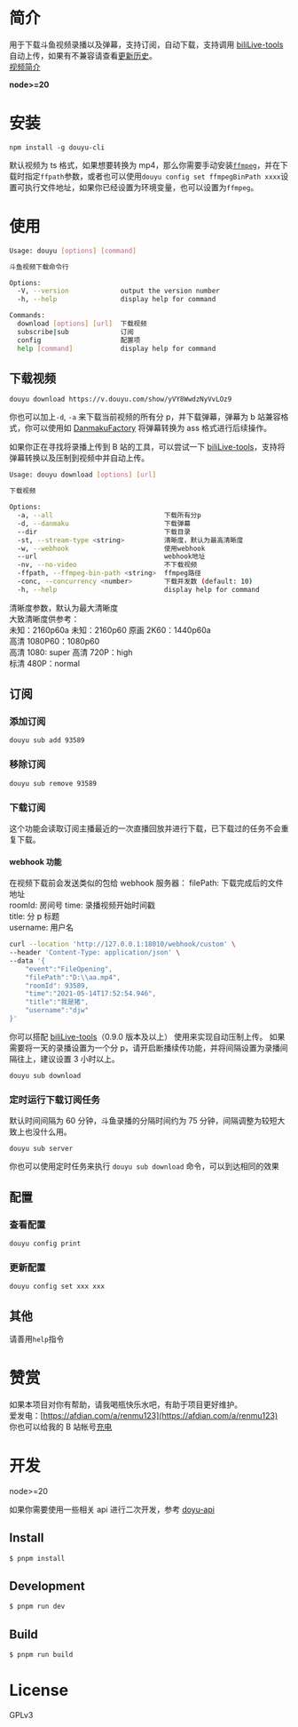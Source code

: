 # 简介

用于下载斗鱼视频录播以及弹幕，支持订阅，自动下载，支持调用 [biliLive-tools](https://github.com/renmu123/biliLive-tools) 自动上传，如果有不兼容请查看[更新历史](https://github.com/renmu123/douyu-video-cli/blob/main/CHANGELOG.md)。  
[视频简介](https://www.bilibili.com/video/BV1tJ4m1a7GQ/)

**node>=20**

# 安装

`npm install -g douyu-cli`

默认视频为 ts 格式，如果想要转换为 mp4，那么你需要手动安装[`ffmpeg`](https://github.com/BtbN/FFmpeg-Builds/releases)，并在下载时指定`ffpath`参数，或者也可以使用`douyu config set ffmpegBinPath xxxx`设置可执行文件地址，如果你已经设置为环境变量，也可以设置为`ffmpeg`。

# 使用

```bash
Usage: douyu [options] [command]

斗鱼视频下载命令行

Options:
  -V, --version             output the version number
  -h, --help                display help for command

Commands:
  download [options] [url]  下载视频
  subscribe|sub             订阅
  config                    配置项
  help [command]            display help for command
```

## 下载视频

`douyu download https://v.douyu.com/show/yVY8WwdzNyVvLOz9`

你也可以加上`-d`, `-a` 来下载当前视频的所有分 p，并下载弹幕，弹幕为 b 站兼容格式，你可以使用如 [DanmakuFactory](https://github.com/hihkm/DanmakuFactory) 将弹幕转换为 ass 格式进行后续操作。

如果你正在寻找将录播上传到 B 站的工具，可以尝试一下 [biliLive-tools](https://github.com/renmu123/biliLive-tools)，支持将弹幕转换以及压制到视频中并自动上传。

```bash
Usage: douyu download [options] [url]

下载视频

Options:
  -a, --all                            下载所有分p
  -d, --danmaku                        下载弹幕
  --dir                                下载目录
  -st, --stream-type <string>          清晰度，默认为最高清晰度
  -w, --webhook                        使用webhook
  --url                                webhook地址
  -nv, --no-video                      不下载视频
  -ffpath, --ffmpeg-bin-path <string>  ffmpeg路径
  -conc, --concurrency <number>        下载并发数 (default: 10)
  -h, --help                           display help for command
```

清晰度参数，默认为最大清晰度  
大致清晰度供参考：  
未知：2160p60a
未知：2160p60
原画 2K60：1440p60a  
高清 1080P60：1080p60  
高清 1080: super
高清 720P：high  
标清 480P：normal

## 订阅

### 添加订阅

`douyu sub add 93589`

### 移除订阅

`douyu sub remove 93589`

### 下载订阅

这个功能会读取订阅主播最近的一次直播回放并进行下载，已下载过的任务不会重复下载。

#### webhook 功能

在视频下载前会发送类似的包给 webhook 服务器：
filePath: 下载完成后的文件地址  
roomId: 房间号
time: 录播视频开始时间戳  
title: 分 p 标题  
username: 用户名

```bash
curl --location 'http://127.0.0.1:18010/webhook/custom' \
--header 'Content-Type: application/json' \
--data '{
    "event":"FileOpening",
    "filePath":"D:\\aa.mp4",
    "roomId": 93589,
    "time":"2021-05-14T17:52:54.946",
    "title":"我是猪",
    "username":"djw"
}'
```

你可以搭配 [biliLive-tools](https://github.com/renmu123/biliLive-tools)（0.9.0 版本及以上） 使用来实现自动压制上传。
如果需要将一天的录播设置为一个分 p，请开启断播续传功能，并将间隔设置为录播间隔往上，建议设置 3 小时以上。

`douyu sub download`

### 定时运行下载订阅任务

默认时间间隔为 60 分钟，斗鱼录播的分隔时间约为 75 分钟，间隔调整为较短大致上也没什么用。

`douyu sub server`

你也可以使用定时任务来执行 `douyu sub download` 命令，可以到达相同的效果

## 配置

### 查看配置

`douyu config print`

### 更新配置

`douyu config set xxx xxx`

## 其他

请善用`help`指令

# 赞赏

如果本项目对你有帮助，请我喝瓶快乐水吧，有助于项目更好维护。  
爱发电：[https://afdian.com/a/renmu123](https://afdian.com/a/renmu123)  
你也可以给我的 B 站帐号[充电](https://space.bilibili.com/10995238)

# 开发

node>=20

如果你需要使用一些相关 api 进行二次开发，参考 [doyu-api](./packages/douyu-api/README.md)

## Install

```bash
$ pnpm install
```

## Development

```bash
$ pnpm run dev
```

## Build

```bash
$ pnpm run build
```

# License

GPLv3
